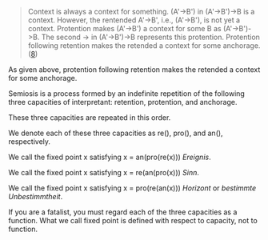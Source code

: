 > Context is always a context for something. (A'->B') in (A'->B')->B is a context. However, the rentended A'->B', i.e., (A'->B'), is not yet a context. Protention makes (A'->B') a context for some B as (A'->B')->B. The second -> in (A'->B')->B represents this protention. Protention following retention makes the retended a context for some anchorage. ([8](008.md))

As given above, protention following retention makes the retended a context for some anchorage.

Semiosis is a process formed by an indefinite repetition of the following three capacities of interpretant: retention, protention, and anchorage.

These three capacities are repeated in this order.

We denote each of these three capacities as re(), pro(), and an(), respectively.

We call the fixed point x satisfying x = an(pro(re(x))) *Ereignis*.

We call the fixed point x satisfying x = re(an(pro(x))) *Sinn*.

We call the fixed point x satisfying x = pro(re(an(x))) *Horizont* or *bestimmte Unbestimmtheit*.

If you are a fatalist, you must regard each of the three capacities as a function. What we call fixed point is defined with respect to capacity, not to function.
